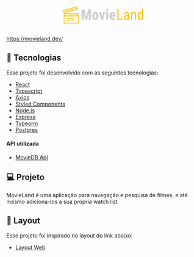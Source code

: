 <h1 align="center">
  <img alt="MovieLand" title="MovieLand" src=".github/logo.png" />
</h1>

https://movieland.dev/

## :rocket: Tecnologias

Esse projeto foi desenvolvido com as seguintes tecnologias:
- [React](https://reactjs.org/)
- [Typescript](https://www.typescriptlang.org/)
- [Axios](https://github.com/axios/axios)
- [Styled Components](https://styled-components.com/)
- [Node.js](https://nodejs.org/en/)
- [Express](https://expressjs.com/)
- [Typeorm](https://typeorm.io/)
- [Postgres](https://node-postgres.com/)

#### API utilizada
- [MovieDB Api](https://developers.themoviedb.org/3)

## :computer: Projeto
MovieLand é uma aplicação para navegação e pesquisa de filmes, e até mesmo adiciona-los a sua própria watch list.
## :bookmark: Layout
Esse projeto foi inspirado no layout do link abaixo:
- [Layout Web](https://dribbble.com/shots/14694236-MovieLand-Ratings-Reviews-and-where-to-watch-the-Best-Movies)
